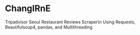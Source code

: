 # ChangIRnE

Tripadvisor Seoul Restaurant Reviews Scraper\n
Using Requests, Beautifulsoup4, pandas, and Multithreading

